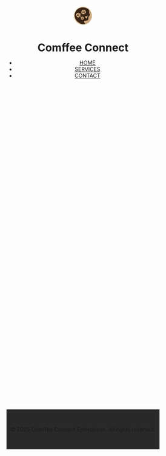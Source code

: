
<html lang="en">
<head>
  <meta charset="UTF-8">
  <meta name="viewport" content="width=device-width, initial-scale=1.0">
  <meta name="description" content="Connect | Converse | Create | Collaborate | Coexist">
  <meta name="keywords" content="cafe, networking hub, community events, Comffee Connect">
  <meta name="author" content="Comffee Connect">

  <!-- Open Graph for Social Media -->
  <meta property="og:title" content="Comffee Connect - Cafe & Networking Hub">
  <meta property="og:description" content="A Cosy Hub of Creative Ideas, Innovative Solutions, and Community.">
  <meta property="og:image" content="https://www.comffeeconnect.com/images/logo.png">
  <meta property="og:url" content="https://www.comffeeconnect.com">
  <meta property="og:type" content="website">
    <title>Comffee Connect</title>
  <link rel="stylesheet" href="styles.css">
  <link rel="icon" type="image/png" href="https://www.comffeeconnect.com/images/logo.png">
</head>
<body>
  <!-- Header -->
  <header role="banner">
    <div class="container header-container">
      <!-- Branding: Logo and Title always on one line -->
      <div class="branding">
        <a href="#hero" aria-label="Comffee Connect Home" class="header-logo-link">
          <img src="https://raw.githubusercontent.com/CMULS/comfeeconnect/refs/heads/main/WhatsApp%20Image%202025-07-14%20at%2015.08.58_e41e5502.jpg" alt="Comffee Connect Cafe Logo" class="logo" width="50" height="50">
        </a>
        <h1>Comffee Connect</h1>
      </div>
      <!-- Navigation -->
      <nav role="navigation" aria-label="Main navigation">
        <ul>
          <li><a href="#hero" aria-current="page">HOME</a></li>
          <li><a href="#services">SERVICES</a></li>
          <li><a href="#contact">CONTACT</a></li>
        </ul>
      </nav>
    </div>
  </header>
    <!-- Spacer to push content below the fixed header -->
  <div class="header-spacer"></div>

  <!-- Hero Section -->
  <section id="hero" class="fade-in" aria-labelledby="hero-title">
    <h2 id="hero-title">What is Comffee Connect?</h2>
    <p>A Cozy Space Where Community, Creativity, and Connection Come Alive</p>
    <a href="https://wa.me/8615718899118" target="_blank" class="cta-button" rel="noopener noreferrer">Learn More</a>
  </section>
<!-- Services Section -->
  <section id="services" class="fade-in" aria-labelledby="services-title">
    <div class="container">
      <h2 id="services-title">How to Connect</h2>
      <p>Thinking of Attending a Comffee Connect Event?</p>
      <div class="services-grid">
        <div class="service-card">
          <h3>RSVP</h3>
          <p>Book your slot at the next Comffee Connect.</p>
          <a href="https://wa.me/8615718899118" target="_blank" class="cta-button" rel="noopener noreferrer">Book Here</a>
        </div>
        <div class="service-card">
          <h3>Volunteer</h3>
          <p>Help us touch more lives with Comffee Connect.</p>
          <a href="https://wa.me/8615718899118" target="_blank" class="cta-button" rel="noopener noreferrer">See How</a>
        </div>
        <div class="service-card">
          <h3>Instagram</h3>
          <p>Follow Comffee Connect on IG to stay in the loop.</p>
          <a href="https://www.instagram.com/comffeeconnect/" target="_blank" class="cta-button" rel="noopener noreferrer">Join Us</a>
        </div>
      </div>
    </div>
  </section>
    <!-- Contact Section -->
  <section id="contact" class="fade-in" aria-labelledby="contact-title">
    <div class="container">
      <h2 id="contact-title">📩 Let’s Talk</h2>
      <p>Have questions? Need help? Send a quick message.</p>
      <form id="contact-form" action="https://formspree.io/f/your-form-id" method="POST">
        <div class="form-group">
          <label for="name">Your Name</label>
          <input type="text" id="name" name="name" placeholder="Your Name" required aria-required="true">
        </div>
        <div class="form-group">
          <label for="email">Your Email</label>
          <input type="email" id="email" name="email" placeholder="Your Email" required aria-required="true">
        </div>
        <div class="form-group">
          <label for="message">Your Message</label>
          <textarea id="message" name="message" rows="4" placeholder="Your Message" required aria-required="true"></textarea>
        </div>
        <button type="submit" class="cta-button">Send Message</button>
      </form>
    </div>
  </section>
  <!-- Footer -->
  <footer role="contentinfo">
    <div class="container">
      <p>© 2025 Comffee Connect Enterprises. All rights reserved.</p>
    </div>
  </footer>

  <script src="global.js"></script>
</body>
</html>
<style>
    * {
  box-sizing: border-box;
  margin: 0;
  padding: 0;
  scroll-behavior: smooth;
}

/* Body & HTML: Combined Background Image and Color */
body,
html {
  font-family: "Inter", sans-serif;
  background: url("https://raw.githubusercontent.com/engineeredbytio/altbg/2d6ad2af5666b6e0437ba1d9dd02eb1562bb1eb4/tiosyncedthis.png")
    no-repeat center center fixed;
  background-size: cover;
  background-color: #121212; /* Dark mode base fallback */
  color: #fff;
  line-height: 1.6;
}
.header-spacer {
  height: 120px; /* Adjust to match the header height */
}

/* ========== Headings ========== */
h1,
h2,
h3 {
  text-transform: uppercase;
  font-weight: bold;
  letter-spacing: 1px;
  text-align: center;
}
h1 {
  font-size: 2.5rem;
  white-space: nowrap; /* Keep title on one line */
}
h2 {
  font-size: 2rem;
  margin-bottom: 20px;
}
h3 {
  font-size: 1.2rem;
  margin-bottom: 15px;
}
/* ========== Container (Glassmorphism Style) ========== */
.container {
  width: 90%;
  max-width: 1200px;
  margin: 20px auto;
  background: rgba(255, 255, 255, 0.08);
  padding: 40px;
  border-radius: 15px;
  backdrop-filter: blur(12px);
  box-shadow: 0 8px 30px rgba(0, 0, 0, 0.6);
}
/* ========== Header ========== */
header {
  position: fixed;
  width: 100%;
  background: rgba(0, 0, 0, 0.5);
  padding: 10px 0;
  backdrop-filter: blur(8px);
  transition: background 0.3s ease-in-out;
  z-index: 1000;
}
.header-container {
  display: flex;
  align-items: center;
  justify-content: space-between;
  width: 90%;
  margin: 0 auto;
  flex-wrap: wrap; /* Allows navigation to drop if needed */
} 
/* Branding: Logo and Title stay together */
.branding {
  display: flex;
  align-items: center;
  white-space: nowrap;
}
.branding h1 {
  margin-left: 10px;
}
/* Logo */
.logo {
  width: 50px;
  height: auto;
  transition: transform 0.3s ease-in-out;
}
.logo:hover {
  transform: scale(1.05);
}
/* Navigation */
nav ul {
  list-style: none;
  display: flex;
  flex-wrap: wrap;
  justify-content: flex-end;
}nav ul li {
  margin-left: 20px;
}
nav ul li a {
  color: #ffffff;
  text-decoration: none;
  font-weight: bold;
  transition: color 0.3s ease-in-out;
  position: relative;
}
nav ul li a:hover {
  color: #1db954;
} 
/* ========== Hero Section ========== */
#hero {
  height: 100vh;
  display: flex;
  flex-direction: column;
  align-items: center;
  justify-content: center;
  text-align: center;
  background: radial-gradient(
    circle,
    rgba(18, 18, 18, 1) 0%,
    rgba(0, 0, 0, 1) 100%
  );
}
#hero p {
  font-size: 1.3rem;
  max-width: 800px;
  margin-bottom: 30px;
  opacity: 0.9;
  line-height: 1.8;
}
/* ========== Buttons (Spotify + Manus Fusion) ========== */
button,
.cta-button,
.social-button {
  display: inline-block;
  background: linear-gradient(135deg, #1db954, #18a345);
  color: #000;
  padding: 12px 28px;
  font-size: 1rem;
  font-weight: bold;
  text-transform: uppercase;
  text-decoration: none;
  border-radius: 10px;
  transition: transform 0.3s ease, box-shadow 0.3s ease;
  min-width: 160px;
  text-align: center;
  border: none;
  cursor: pointer;
}
/* Hover Effect */
button:hover,
.cta-button:hover,
.social-button:hover {
  transform: scale(1.1);
  box-shadow: 0 6px 15px rgba(29, 185, 84, 0.4);
}
/* AI Button (Bigger & More Noticeable) */
#hero .cta-button {
  font-size: 1.3rem;
  padding: 18px 40px;
  min-width: 220px;
  background: linear-gradient(135deg, #ffffff, #dddddd);
  color: #000;
} 
/* ========== Services Section (Spotify-Style Cards) ========== */
#services {
  padding: 100px 0;
  text-align: center;
}
.services-grid {
  display: flex;
  flex-wrap: wrap;
  justify-content: center;
  gap: 30px;
  margin-top: 30px;
}

.service-card {
  background: rgba(255, 255, 255, 0.1);
  padding: 30px;
  border-radius: 12px;
  width: 320px;
  text-align: center;
  transition: transform 0.3s ease, box-shadow 0.3s ease;
}
.service-card h3 {
  font-size: 1rem;
  margin-bottom: 10px;
  white-space: nowrap;
  overflow: hidden;
  text-overflow: ellipsis;
}

.service-card p {
  font-size: 0.9rem;
  margin-bottom: 15px;
  line-height: 1.4;
  color: #ccc;
}
/* Hover Effect */
.service-card:hover {
  transform: scale(1.05);
  box-shadow: 0 6px 20px rgba(255, 255, 255, 0.1);
}

/* ========== Contact Section ========== */
#contact {
  padding: 100px 0;
  text-align: center;
}

#contact h2 {
  margin-bottom: 30px;
  font-size: 1.8rem;
}

/* Form Group Spacing */
.form-group {
  margin-bottom: 20px;
  text-align: left;
}

/* Input Fields */
input[type="text"],
input[type="email"],
textarea {
  width: 100%;
  padding: 14px;
  margin-top: 10px;
  border: none;
  border-radius: 8px;
  background: rgba(255, 255, 255, 0.1);
  color: #ffffff;
  font-size: 1rem;
  outline: none;
} 
/* Textarea (Larger Input Box) */
textarea {
  min-height: 120px;
  resize: vertical;
}

/* Submit Button */
button[type="submit"] {
  width: 100%;
  padding: 14px;
  margin-top: 20px;
  background: linear-gradient(135deg, #1db954, #18a345);
  color: #000;
  font-size: 1rem;
  font-weight: bold;
  border-radius: 8px;
  transition: transform 0.3s ease, box-shadow 0.3s ease;
}
button[type="submit"]:hover {
  transform: scale(1.05);
  box-shadow: 0 4px 12px rgba(29, 185, 84, 0.5);
}

/* Social Media Spacing */
.social-media {
  margin-top: 40px;
  display: flex;
  justify-content: center;
  gap: 15px;
}
/* Social Media Buttons */
.social-button {
  background: #1db954;
  min-width: 160px;
  padding: 12px 24px;
}

/* Responsive Fix for Mobile */
@media (max-width: 768px) {
  .services-grid {
    flex-direction: column;
    align-items: center;
  }
  .social-media {
    flex-direction: column;
    align-items: center;
  }

  .social-button {
    width: 80%;
    margin-bottom: 10px;
  }
}
/* ========== Footer ========== */
footer {
  background: rgba(18, 18, 18, 0.9);
  padding: 30px 0;
  text-align: center;
}

footer p {
  font-size: 0.9rem;
  color: #ccc;
}
/* ========== Animations ========== */
.fade-in {
  opacity: 0;
  transform: translateY(20px);
  animation: fadeIn 0.6s ease-out forwards;
}

@keyframes fadeIn {
  to {
    opacity: 1;
    transform: translateY(0);
  }
}
/* ========== Responsive Design ========== */
@media (max-width: 768px) {
  .header-spacer {
    height: 60px;
  }

  .header-container {
    flex-direction: column;
    align-items: center;
  }

  nav ul {
    flex-direction: column;
    align-items: center;
    margin-top: 10px;
  }
 nav ul li {
    margin: 5px 0;
  }

  .services-grid {
    grid-template-columns: 1fr;
  }

  #hero,
  #services,
  #contact {
    padding: 60px 20px;
  }

  #hero .cta-button {
    padding: 14px 30px;
    min-width: 180px;
  }
}

@media (max-width: 600px) {
  h1 {
    font-size: clamp(1.5rem, 4vw, 2rem);
  }

  h2 {
    font-size: clamp(1.2rem, 3vw, 1.5rem);
  }

  h3 {
    font-size: clamp(0.9rem, 2.5vw, 1rem);
  }

  .container {
    padding: 20px;
  }

  .logo {
    width: 40px;
  }
} 

</style>
<script>
  console.log("Global JS loaded.");

 Fade-in effect for sections using IntersectionObserver
document.addEventListener("DOMContentLoaded", function () {
  const faders = document.querySelectorAll(".fade-in");

  const appearOptions = {
    threshold: 0.2,
    rootMargin: "0px 0px -50px 0px"
  };

  const appearOnScroll = new IntersectionObserver(function (entries, observer) {
    entries.forEach((entry) => {
      if (!entry.isIntersecting) return;
      entry.target.classList.add("appear");
      observer.unobserve(entry.target);
    });
  }, appearOptions);

  faders.forEach((fader) => {
    appearOnScroll.observe(fader);
  });
});
</script>
